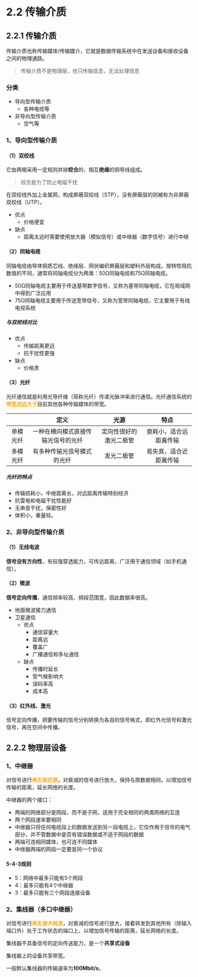 # 2.2 传输介质

## 2.2.1 传输介质

传输介质也称传输媒体/传输媒介，它就是数据传输系统中在发送设备和接收设备之间的物理通路。



>
> 传输介质不是物理层，他只传输信息，无法处理信息



### 分类

- 导向型传输介质
  - 各种电缆等
- 非导向型传输介质
  - 空气等

### 1、导向型传输介质

#### （1）双绞线

它由两根采用一定规则并排**绞合**的、相互**绝缘**的铜导线组成。



>
> 绞合是为了防止电磁干扰



在双绞线外加上金属网，构成屏蔽双绞线（STP），没有屏蔽层的则被称为非屏蔽双绞线（UTP）。

- 优点
  - 价格便宜
- 缺点
  - 距离太远时需要使用放大器（模拟信号）或中继器（数字信号）进行中继

#### （2）同轴电缆

同轴电缆由导体铜质芯线、绝缘层、网状编织屏蔽层和塑料外层构成。按特性阻抗数值的不同，通常将同轴电缆分为两类：50Ω同轴电缆和75Ω同轴电缆。

- 50Ω同轴电缆主要用于传送基带数字信号，又称为基带同轴电缆，它在局域网中得到广泛应用
- 75Ω同轴电缆主要用于传送宽带信号，又称为宽带同轴电缆，它主要用于有线电视系统

##### 与双绞线对比

- 优点
  - 传输距离更远
  - 抗干扰性更强
- 缺点
  - 价格贵

#### （3）光纤

光纤通信就是利用光导纤维（简称光纤）传递光脉冲来进行通信。光纤通信系统的<font color=orange>**带宽远远大于**</font>目前其他各种传输媒体的带宽。

|          |                定义                |          光源          |          特点          |
| :------: | :--------------------------------: | :--------------------: | :--------------------: |
| 单模光纤 | 一种在横向模式直接传输光信号的光纤 | 定向性很好的激光二极管 | 衰耗小，适合远距离传输 |
| 多模光纤 |     有多种传输光信号模式的光纤     |       发光二极管       | 易失真，适合近距离传输 |

##### 光纤的特点

- 传输损耗小，中继距离长，对远距离传输特别经济
- 抗雷电和电磁干扰性能好
- 无串音干扰，保密性好
- 体积小，重量轻。

### 2、非导向型传输介质

#### （1）无线电波

**信号没有方向性**，有较强穿透能力，可传远距离，广泛用于通信领域（如手机通信）。

#### （2）微波

**信号定向传播**，通信频率较高、频段范围宽，因此数据率很高。

- 地面微波接力通信
- 卫星通信
  - 优点
    - 通信容量大
    - 距离远
    - 覆盖广
    - 广播通信和多址通信
  - 缺点
    - 传播时延长
    - 受气候影响大
    - 误码率高
    - 成本高

#### （3）红外线、激光

信号定向传播，把要传输的信号分别转换为各自的信号格式，即红外光信号和激光信号，再在空间中传播。

## 2.2.2 物理层设备

### 1、中继器

对信号进行<font color=orange>**再生和还原**</font>，对衰减的信号进行放大，保持与原数据相同，以增加信号传输的距离，延长网络的长度。

中继器的两个接口：

- 两端的网络部分是网段，而不是子网，适用于完全相同的两类网络的互连
- 两个网段速率要相同
- 中继器只将任何电缆段上的数据发送到另一段电缆上，它仅作用于信号的电气部分，并不管数据中是否有错误数据或不适于网段的数据
- 两端可连相同媒体，也可连不同媒体
- 中继器两端的网段一定要是同一个协议



#### 5-4-3规则

- 5：网络中最多只能有5个网段
- 4：最多只能有4个中继器
- 3：最多只能有三个网段连接设备



### 2、集线器（多口中继器）

对信号进行<font color=orange>**再生放大转发**</font>，对衰减的信号进行放大，接着转发到其他所有（除输入端口外）处于工作状态的端口上，以增加信号传输的距离，延长网络的长度。

集线器不具备信号的定向传送能力，是一个**共享式设备**

集线器上的设备共享带宽。

一般默认集线器的传输速率为**100Mbit/s**。
